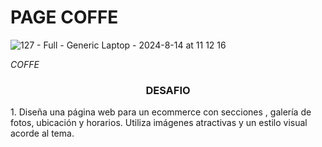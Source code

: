 # PAGE COFFE 
![127 - Full - Generic Laptop - 2024-8-14 at 11 12 16](https://github.com/user-attachments/assets/ba6efd18-2bf2-47d1-a36c-245c397f3eb7)

<em>COFFE</em>
<h3 align="center">DESAFIO</h3>
1. Diseña una página web para un ecommerce con secciones , galería de fotos, ubicación y horarios. Utiliza imágenes atractivas y un estilo visual acorde al tema.






